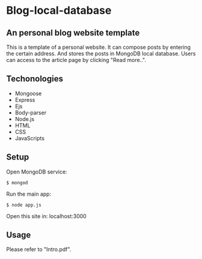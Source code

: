 # Blog-local-database
## An personal blog website template
This is a template of a personal website. It can compose posts by entering the certain address. And stores the posts in MongoDB local database. Users can access to the article page by clicking "Read more..".

## Techonologies
* Mongoose
* Express
* Ejs
* Body-parser
* Node.js
* HTML
* CSS
* JavaScripts

## Setup
Open MongoDB service:
```
$ mongod
```
Run the main app:
```
$ node app.js
```
Open this site in: localhost:3000

## Usage
Please refer to "Intro.pdf".
